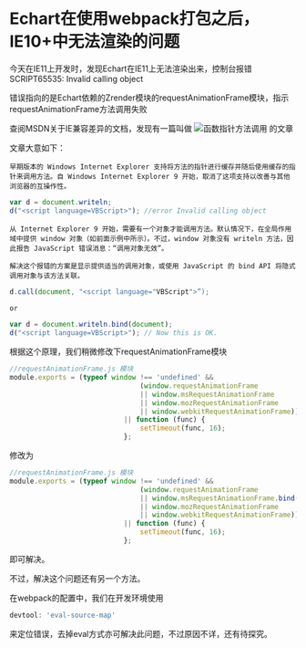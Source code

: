 # Echart在使用webpack打包之后，IE10+中无法渲染的问题

今天在IE11上开发时，发现Echart在IE11上无法渲染出来，控制台报错  SCRIPT65535: Invalid calling object

错误指向的是Echart依赖的Zrender模块的requestAnimationFrame模块，指示requestAnimationFrame方法调用失败

查阅MSDN关于IE兼容差异的文档，发现有一篇叫做 ![函数指针方法调用](https://msdn.microsoft.com/library/gg622930(v=vs.85).aspx) 的文章

文章大意如下：

`早期版本的 Windows Internet Explorer 支持将方法的指针进行缓存并随后使用缓存的指针来调用方法。自 Windows Internet Explorer 9 开始，取消了这项支持以改善与其他浏览器的互操作性。`

```js
var d = document.writeln;
d("<script language=VBScript>"); //error Invalid calling object
```

`从 Internet Explorer 9 开始，需要有一个对象才能调用方法。默认情况下，在全局作用域中提供 window 对象（如前面示例中所示）。不过，window 对象没有 writeln 方法，因此报告 JavaScript 错误消息：“调用对象无效”。`

`解决这个报错的方案是显示提供适当的调用对象，或使用 JavaScript 的 bind API 将隐式调用对象与该方法关联。`

```js
d.call(document, "<script language="VBScript">”);

or

var d = document.writeln.bind(document);
d("<script language=VBScript>"); // Now this is OK.
```

根据这个原理，我们稍微修改下requestAnimationFrame模块

```js
//requestAnimationFrame.js 模块
module.exports = (typeof window !== 'undefined' &&
                                (window.requestAnimationFrame
                                || window.msRequestAnimationFrame
                                || window.mozRequestAnimationFrame
                                || window.webkitRequestAnimationFrame))
                            || function (func) {
                                setTimeout(func, 16);
                            };

```

修改为

```js
//requestAnimationFrame.js 模块
module.exports = (typeof window !== 'undefined' &&
                                (window.requestAnimationFrame
                                || window.msRequestAnimationFrame.bind(window)
                                || window.mozRequestAnimationFrame
                                || window.webkitRequestAnimationFrame))
                            || function (func) {
                                setTimeout(func, 16);
                            };

```

即可解决。

不过，解决这个问题还有另一个方法。

在webpack的配置中，我们在开发环境使用

```js
devtool: 'eval-source-map'
```

来定位错误，去掉eval方式亦可解决此问题，不过原因不详，还有待探究。
